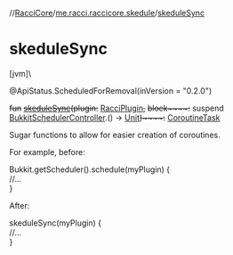 //[RacciCore](../../index.md)/[me.racci.raccicore.skedule](index.md)/[skeduleSync](skedule-sync.md)

# skeduleSync

[jvm]\

@ApiStatus.ScheduledForRemoval(inVersion = "0.2.0")

~~fun~~ [~~skeduleSync~~](skedule-sync.md)~~(~~~~plugin~~~~:~~ [RacciPlugin](../me.racci.raccicore/-racci-plugin/index.md)~~,~~ ~~block~~~~:~~ suspend [BukkitSchedulerController](-bukkit-scheduler-controller/index.md).() -&gt; [Unit](https://kotlinlang.org/api/latest/jvm/stdlib/kotlin/-unit/index.html)~~)~~~~:~~ [CoroutineTask](-coroutine-task/index.md)

Sugar functions to allow for easier creation of coroutines.

For example, before:

Bukkit.getScheduler().schedule(myPlugin) {\
    //...\
}

After:

skeduleSync(myPlugin) {\
    //...\
}
